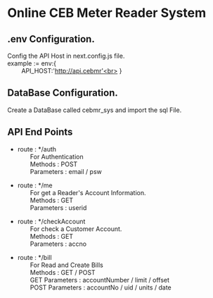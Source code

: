 # Online CEB Meter Reader System

## .env Configuration.

Config the API Host in next.config.js file.<br>
example :=   env:{<br>
&emsp;&emsp; API_HOST:'http://api.cebmr'<br>
}

## DataBase Configuration.

Create a DataBase called cebmr_sys and import the sql File.

## API End Points
* route : */auth<br>
&emsp;&emsp;For Authentication<br>
&emsp;&emsp;Methods : POST<br>
&emsp;&emsp;Parameters : email / psw<br>

* route : */me<br>
&emsp;&emsp;For get a Reader's Account Information.<br>
&emsp;&emsp;Methods : GET<br> 
&emsp;&emsp;Parameters : userid<br>

* route : */checkAccount<br>
&emsp;&emsp;For check a Customer Account.<br>
&emsp;&emsp;Methods : GET<br>
&emsp;&emsp;Parameters : accno<br>

* route : */bill<br>
&emsp;&emsp;For Read and Create Bills<br>
&emsp;&emsp;Methods : GET / POST<br>
&emsp;&emsp;GET Parameters : accountNumber / limit / offset<br>
&emsp;&emsp;POST Parameters : accountNo / uid / units / date<br>